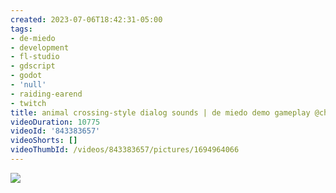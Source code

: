 ```yaml
---
created: 2023-07-06T18:42:31-05:00
tags:
- de-miedo
- development
- fl-studio
- gdscript
- godot
- 'null'
- raiding-earend
- twitch
title: animal crossing-style dialog sounds | de miedo demo gameplay @chotothebright
videoDuration: 10775
videoId: '843383657'
videoShorts: []
videoThumbId: /videos/843383657/pictures/1694964066
---
```


![](20230706234231.jpg)
